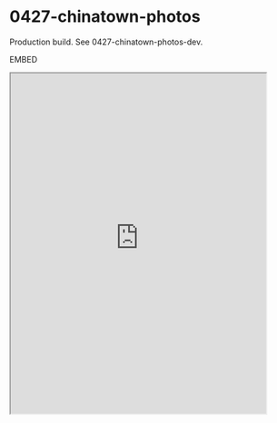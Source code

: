 # 0427-chinatown-photos
Production build. See 0427-chinatown-photos-dev.


EMBED
<iframe src='https://vs-postmedia.github.io/0427-chinatown-photos/' style='max-width:450px;width:100%;height:600px;'></iframe>

